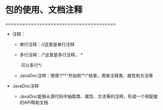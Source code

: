 # 包的使用、文档注释

=======================================

* 注释：

  * 单行注释：//这里是单行注释

  * 多行注释：/*这里是多行注释，                         *

    ​			可以多行*/

  * JavaDoc注释：使用“/**”开始和“*/”结束，用来注释类、属性和方法等

* JavaDoc注释

  * JavaDoc能够从源代码中抽取类、属性、方法等的注释，形成一个和配套的API帮助文档 